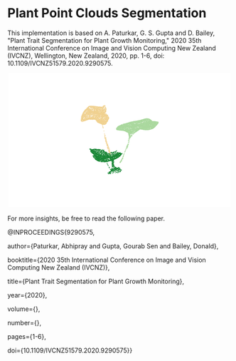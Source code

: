 # Plant Point Clouds Segmentation

This implementation is based on A. Paturkar, G. S. Gupta and D. Bailey, "Plant Trait Segmentation for Plant Growth Monitoring," 
2020 35th International Conference on Image and Vision Computing New Zealand (IVCNZ), Wellington, New Zealand, 2020, pp. 1-6, 
doi: 10.1109/IVCNZ51579.2020.9290575.

<p align="center">
  <img src="results/segmentation.png" title="Segmentation">
</p>

For more insights, be free to read the following paper.

<p> @INPROCEEDINGS{9290575,</p>
<p> author={Paturkar, Abhipray and Gupta, Gourab Sen and Bailey, Donald}, </p>
<p> booktitle={2020 35th International Conference on Image and Vision Computing New Zealand (IVCNZ)}, </p> 
<p> title={Plant Trait Segmentation for Plant Growth Monitoring}, </p>
<p> year={2020},</p>
<p> volume={},  </p>
<p> number={},  </p>
<p> pages={1-6},</p>
<p> doi={10.1109/IVCNZ51579.2020.9290575}} </p>

